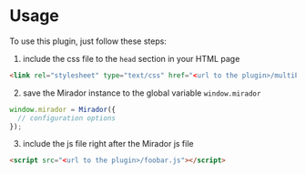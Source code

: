 # Usage

To use this plugin, just follow these steps:

1. include the css file to the `head` section in your HTML page

  ```html
  <link rel="stylesheet" type="text/css" href="<url to the plugin>/multiPageNavigation.css" />
  ```

2. save the Mirador instance to the global variable `window.mirador`

  ```js
  window.mirador = Mirador({
    // configuration options
  });
  ```

3. include the js file right after the Mirador js file

  ```html
  <script src="<url to the plugin>/foobar.js"></script>
  ```
